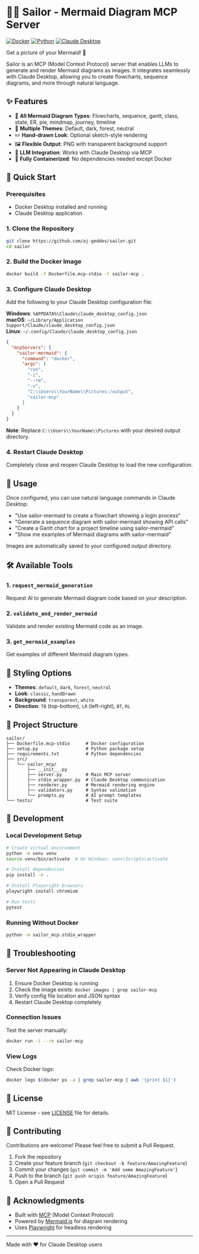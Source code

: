 # 🧜‍♀️ Sailor - Mermaid Diagram MCP Server

[![Docker](https://img.shields.io/badge/docker-%230db7ed.svg?style=for-the-badge&logo=docker&logoColor=white)](https://www.docker.com/)
[![Python](https://img.shields.io/badge/python-3670A0?style=for-the-badge&logo=python&logoColor=ffdd54)](https://www.python.org/)
[![Claude Desktop](https://img.shields.io/badge/Claude%20Desktop-Compatible-orange?style=for-the-badge)](https://claude.ai)

Get a picture of your Mermaid! 🎨

Sailor is an MCP (Model Context Protocol) server that enables LLMs to generate and render Mermaid diagrams as images. It integrates seamlessly with Claude Desktop, allowing you to create flowcharts, sequence diagrams, and more through natural language.

## ✨ Features

- 📐 **All Mermaid Diagram Types**: Flowcharts, sequence, gantt, class, state, ER, pie, mindmap, journey, timeline
- 🎨 **Multiple Themes**: Default, dark, forest, neutral
- ✏️ **Hand-drawn Look**: Optional sketch-style rendering
- 🖼️ **Flexible Output**: PNG with transparent background support
- 🤖 **LLM Integration**: Works with Claude Desktop via MCP
- 🐳 **Fully Containerized**: No dependencies needed except Docker

## 🚀 Quick Start

### Prerequisites
- Docker Desktop installed and running
- Claude Desktop application

### 1. Clone the Repository
```bash
git clone https://github.com/aj-geddes/sailor.git
cd sailor
```

### 2. Build the Docker Image
```bash
docker build -f Dockerfile.mcp-stdio -t sailor-mcp .
```

### 3. Configure Claude Desktop

Add the following to your Claude Desktop configuration file:

**Windows**: `%APPDATA%\Claude\claude_desktop_config.json`  
**macOS**: `~/Library/Application Support/Claude/claude_desktop_config.json`  
**Linux**: `~/.config/Claude/claude_desktop_config.json`

```json
{
  "mcpServers": {
    "sailor-mermaid": {
      "command": "docker",
      "args": [
        "run",
        "-i",
        "--rm",
        "-v",
        "C:\\Users\\YourName\\Pictures:/output",
        "sailor-mcp"
      ]
    }
  }
}
```

**Note**: Replace `C:\\Users\\YourName\\Pictures` with your desired output directory.

### 4. Restart Claude Desktop

Completely close and reopen Claude Desktop to load the new configuration.

## 📖 Usage

Once configured, you can use natural language commands in Claude Desktop:

- "Use sailor-mermaid to create a flowchart showing a login process"
- "Generate a sequence diagram with sailor-mermaid showing API calls"
- "Create a Gantt chart for a project timeline using sailor-mermaid"
- "Show me examples of Mermaid diagrams with sailor-mermaid"

Images are automatically saved to your configured output directory.

## 🛠️ Available Tools

### 1. `request_mermaid_generation`
Request AI to generate Mermaid diagram code based on your description.

### 2. `validate_and_render_mermaid`
Validate and render existing Mermaid code as an image.

### 3. `get_mermaid_examples`
Get examples of different Mermaid diagram types.

## 🎨 Styling Options

- **Themes**: `default`, `dark`, `forest`, `neutral`
- **Look**: `classic`, `handDrawn`
- **Background**: `transparent`, `white`
- **Direction**: `TB` (top-bottom), `LR` (left-right), `BT`, `RL`

## 📁 Project Structure

```
sailor/
├── Dockerfile.mcp-stdio      # Docker configuration
├── setup.py                  # Python package setup
├── requirements.txt          # Python dependencies
├── src/
│   └── sailor_mcp/
│       ├── __init__.py
│       ├── server.py         # Main MCP server
│       ├── stdio_wrapper.py  # Claude Desktop communication
│       ├── renderer.py       # Mermaid rendering engine
│       ├── validators.py     # Syntax validation
│       └── prompts.py        # AI prompt templates
└── tests/                    # Test suite
```

## 🧪 Development

### Local Development Setup
```bash
# Create virtual environment
python -m venv venv
source venv/bin/activate  # On Windows: venv\Scripts\activate

# Install dependencies
pip install -e .

# Install Playwright browsers
playwright install chromium

# Run tests
pytest
```

### Running Without Docker
```bash
python -m sailor_mcp.stdio_wrapper
```

## 🐛 Troubleshooting

### Server Not Appearing in Claude Desktop
1. Ensure Docker Desktop is running
2. Check the image exists: `docker images | grep sailor-mcp`
3. Verify config file location and JSON syntax
4. Restart Claude Desktop completely

### Connection Issues
Test the server manually:
```bash
docker run -i --rm sailor-mcp
```

### View Logs
Check Docker logs:
```bash
docker logs $(docker ps -a | grep sailor-mcp | awk '{print $1}')
```

## 📝 License

MIT License - see [LICENSE](LICENSE) file for details.

## 🤝 Contributing

Contributions are welcome! Please feel free to submit a Pull Request.

1. Fork the repository
2. Create your feature branch (`git checkout -b feature/AmazingFeature`)
3. Commit your changes (`git commit -m 'Add some AmazingFeature'`)
4. Push to the branch (`git push origin feature/AmazingFeature`)
5. Open a Pull Request

## 🙏 Acknowledgments

- Built with [MCP](https://modelcontextprotocol.io/) (Model Context Protocol)
- Powered by [Mermaid.js](https://mermaid.js.org/) for diagram rendering
- Uses [Playwright](https://playwright.dev/) for headless rendering

---

Made with ❤️ for Claude Desktop users